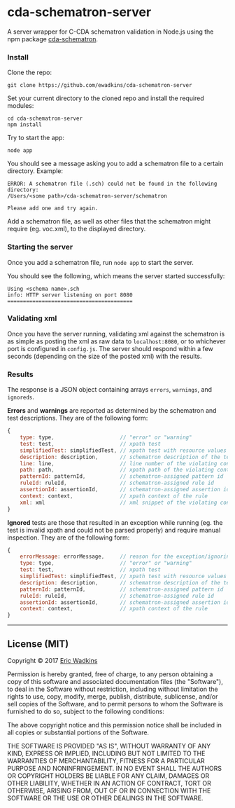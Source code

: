 # cda-schematron-server
A server wrapper for C-CDA schematron validation in Node.js using the npm package [cda-schematron](https://github.com/ewadkins/cda-schematron).

### Install
Clone the repo:
```
git clone https://github.com/ewadkins/cda-schematron-server
```
Set your current directory to the cloned repo and install the required modules:
```
cd cda-schematron-server
npm install
```
Try to start the app:
```
node app
```
You should see a message asking you to add a schematron file to a certain directory. Example:
```
ERROR: A schematron file (.sch) could not be found in the following directory:
/Users/<some path>/cda-schematron-server/schematron

Please add one and try again.
```
Add a schematron file, as well as other files that the schematron might require (eg. voc.xml), to the displayed directory.

### Starting the server
Once you add a schematron file, run ```node app``` to start the server.

You should see the following, which means the server started successfully:
```
Using <schema name>.sch
info: HTTP server listening on port 8080
========================================
```

### Validating xml
Once you have the server running, validating xml against the schematron is as simple as posting the xml as raw data to ```localhost:8080```, or to whichever port is configured in ```config.js```. The server should respond within a few seconds (depending on the size of the posted xml) with the results.

### Results
The response is a JSON object containing arrays  ```errors```, ```warnings```, and ```ignoreds```.

**Errors** and **warnings** are reported as determined by the schematron and test descriptions. They are of the following form:
```javascript
{
    type: type,                     // "error" or "warning"
    test: test,                     // xpath test
    simplifiedTest: simplifiedTest, // xpath test with resource values included, if applicable, null otherwise
    description: description,       // schematron description of the test case
    line: line,                     // line number of the violating context
    path: path,                     // xpath path of the violating context
    patternId: patternId,           // schematron-assigned pattern id
    ruleId: ruleId,                 // schematron-assigned rule id
    assertionId: assertionId,       // schematron-assigned assertion id
    context: context,               // xpath context of the rule
    xml: xml                        // xml snippet of the violating context
}
```

**Ignored** tests are those that resulted in an exception while running (eg. the test is invalid xpath and could not be parsed properly) and require manual inspection. They are of the following form:
```javascript
{
    errorMessage: errorMessage,     // reason for the exception/ignoring the test
    type: type,                     // "error" or "warning"
    test: test,                     // xpath test
    simplifiedTest: simplifiedTest, // xpath test with resource values included, if applicable, null otherwise
    description: description,       // schematron description of the test case
    patternId: patternId,           // schematron-assigned pattern id
    ruleId: ruleId,                 // schematron-assigned rule id
    assertionId: assertionId,       // schematron-assigned assertion id
    context: context,               // xpath context of the rule
}
```

---
## License (MIT)

Copyright &copy; 2017 [Eric Wadkins](http://www.ericwadkins.com/)

Permission is hereby granted, free of charge, to any person obtaining a copy of this software and associated documentation files (the "Software"), to deal in the Software without restriction, including without limitation the rights to use, copy, modify, merge, publish, distribute, sublicense, and/or sell copies of the Software, and to permit persons to whom the Software is furnished to do so, subject to the following conditions:

The above copyright notice and this permission notice shall be included in all copies or substantial portions of the Software.

THE SOFTWARE IS PROVIDED "AS IS", WITHOUT WARRANTY OF ANY KIND, EXPRESS OR IMPLIED, INCLUDING BUT NOT LIMITED TO THE WARRANTIES OF MERCHANTABILITY, FITNESS FOR A PARTICULAR PURPOSE AND NONINFRINGEMENT. IN NO EVENT SHALL THE AUTHORS OR COPYRIGHT HOLDERS BE LIABLE FOR ANY CLAIM, DAMAGES OR OTHER LIABILITY, WHETHER IN AN ACTION OF CONTRACT, TORT OR OTHERWISE, ARISING FROM, OUT OF OR IN CONNECTION WITH THE SOFTWARE OR THE USE OR OTHER DEALINGS IN THE SOFTWARE.
